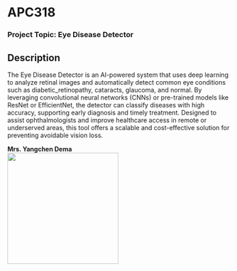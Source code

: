 # APC318

### Project Topic: Eye Disease Detector


## Description

The Eye Disease Detector is an AI-powered system that uses deep learning to analyze retinal images and automatically detect common eye conditions such as diabetic_retinopathy, cataracts, glaucoma, and normal. By leveraging convolutional neural networks (CNNs) or pre-trained models like ResNet or EfficientNet, the detector can classify diseases with high accuracy, supporting early diagnosis and timely treatment. Designed to assist ophthalmologists and improve healthcare access in remote or underserved areas, this tool offers a scalable and cost-effective solution for preventing avoidable vision loss.


**Mrs. Yangchen Dema**  
<img src="C:\Users\DELL\OneDrive\Desktop\personal\personal_dl\eyedisease_detector\disease_detector\static\images\developer.jpg" width="250" height="250" />
